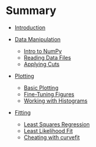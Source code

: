 # Summary
- [Introduction](./introduction.md)

- [Data Manipulation](./data_manipulation/README.md)
  - [Intro to NumPy](./data_manipulation/intro_to_numpy.md)
  - [Reading Data Files](./data_manipulation/reading_data.md)
  - [Applying Cuts](./data_manipulation/applying_cuts.md)


- [Plotting](./plotting/README.md)
  - [Basic Plotting](./plotting/basic_plotting.md)
  - [Fine-Tuning Figures](./plotting/fine_tuning_figures.md)
  - [Working with Histograms](./plotting/histograms.md)

- [Fitting](./fitting/README.md)
  - [Least Squares Regression]()
  - [Least Likelihood Fit]()
  - [Cheating with curvefit]()
